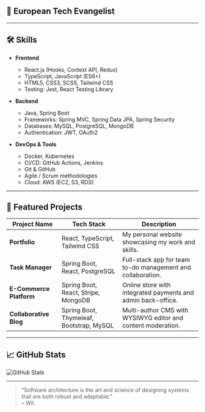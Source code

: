 ## 🚀 European Tech Evangelist

---

## 🛠️ Skills

- **Frontend**  
  - React.js (Hooks, Context API, Redux)  
  - TypeScript, JavaScript (ES6+)  
  - HTML5, CSS3, SCSS, Tailwind CSS  
  - Testing: Jest, React Testing Library  

- **Backend**  
  - Java, Spring Boot  
  - Frameworks: Spring MVC, Spring Data JPA, Spring Security  
  - Databases: MySQL, PostgreSQL, MongoDB  
  - Authentication: JWT, OAuth2  

- **DevOps & Tools**  
  - Docker, Kubernetes  
  - CI/CD: GitHub Actions, Jenkins  
  - Git & GitHub  
  - Agile / Scrum methodologies  
  - Cloud: AWS (EC2, S3, RDS)  

---

## 💼 Featured Projects

| Project Name            | Tech Stack                                 | Description                                                               |
|-------------------------|---------------------------------------------|---------------------------------------------------------------------------|
| **Portfolio**           | React, TypeScript, Tailwind CSS             | My personal website showcasing my work and skills.                        |
| **Task Manager**        | Spring Boot, React, PostgreSQL              | Full-stack app for team to-do management and collaboration.               |
| **E-Commerce Platform** | Spring Boot, React, Stripe, MongoDB         | Online store with integrated payments and admin back-office.              |
| **Collaborative Blog**  | Spring Boot, Thymeleaf, Bootstrap, MySQL    | Multi-author CMS with WYSIWYG editor and content moderation.              |

---

## 📈 GitHub Stats

![GitHub Stats](https://github-readme-stats.vercel.app/api?username=WilhelmRosental&show_icons=true&theme=transparent)

---

> “Software architecture is the art and science of designing systems that are both robust and adaptable.”  
> – Wil.
